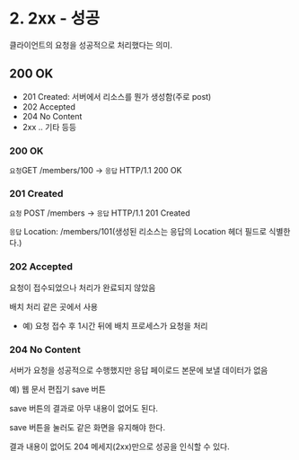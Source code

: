 # 2. 2xx - 성공

클라이언트의 요청을 성공적으로 처리했다는 의미.

## 200 OK

- 201 Created: 서버에서 리소스를 뭔가 생성함(주로 post)
- 202 Accepted
- 204 No Content
- 2xx .. 기타 등등

### 200 OK

`요청`GET /members/100 -> `응답` HTTP/1.1 200 OK

### 201 Created

`요청` POST /members -> `응답` HTTP/1.1 201 Created

`응답` Location: /members/101(생성된 리소스는 응답의 Location 헤더 필드로 식별한다.)

### 202 Accepted

요청이 접수되었으나 처리가 완료되지 않았음

배치 처리 같은 곳에서 사용

- 예) 요청 접수 후 1시간 뒤에 배치 프로세스가 요청을 처리

### 204 No Content

서버가 요청을 성공적으로 수행했지만 응답 페이로드 본문에 보낼 데이터가 없음

예) 웹 문서 편집기 save 버튼

save 버튼의 결과로 아무 내용이 없어도 된다.

save 버튼을 눌러도 같은 화면을 유지해야 한다.

결과 내용이 없어도 204 메세지(2xx)만으로 성공을 인식할 수 있다.
